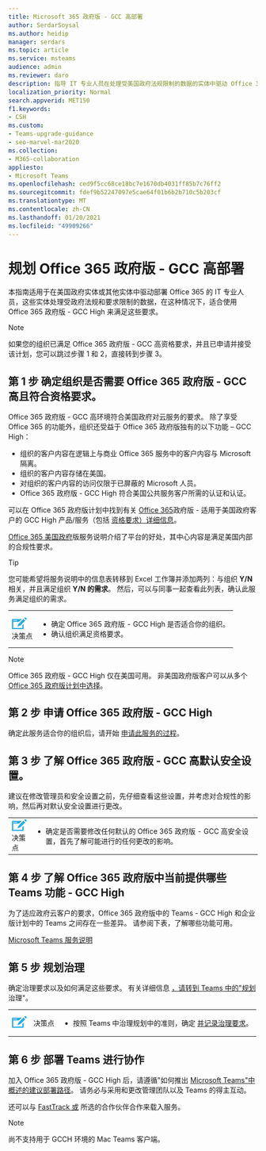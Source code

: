 ```yaml
---
title: Microsoft 365 政府版 - GCC 高部署
author: SerdarSoysal
ms.author: heidip
manager: serdars
ms.topic: article
ms.service: msteams
audience: admin
ms.reviewer: daro
description: 指导 IT 专业人员在处理受美国政府法规限制的数据的实体中驱动 Office 365 部署。
localization_priority: Normal
search.appverid: MET150
f1.keywords:
- CSH
ms.custom:
- Teams-upgrade-guidance
- seo-marvel-mar2020
ms.collection:
- M365-collaboration
appliesto:
- Microsoft Teams
ms.openlocfilehash: ced9f5cc68ce18bc7e1670db4031ff85b7c76ff2
ms.sourcegitcommit: fdef9b52247097e5cae64f01b6b2b710c5b203cf
ms.translationtype: MT
ms.contentlocale: zh-CN
ms.lasthandoff: 01/20/2021
ms.locfileid: "49909266"
---
```

# <a name="plan-for-office-365-government---gcc-high-deployments"></a>规划 Office 365 政府版 - GCC 高部署

本指南适用于在美国政府实体或其他实体中驱动部署 Office 365 的 IT 专业人员，这些实体处理受政府法规和要求限制的数据，在这种情况下，适合使用 Office 365 政府版 - GCC High 来满足这些要求。

> [!NOTE]
> 如果您的组织已满足 Office 365 政府版 - GCC 高资格要求，并且已申请并接受该计划，您可以跳过步骤 1 和 2，直接转到步骤 3。

## <a name="step-1-determine-whether-your-organization-needs-office-365-government---gcc-high-and-meets-eligibility-requirements"></a>第 1 步 确定组织是否需要 Office 365 政府版 - GCC 高且符合资格要求。 

Office 365 政府版 - GCC 高环境符合美国政府对云服务的要求。 除了享受 Office 365 的功能外，组织还受益于 Office 365 政府版独有的以下功能 – GCC High：

- 组织的客户内容在逻辑上与商业 Office 365 服务中的客户内容与 Microsoft 隔离。
- 组织的客户内容存储在美国。
- 对组织的客户内容的访问仅限于已屏蔽的 Microsoft 人员。
- Office 365 政府版 - GCC High 符合美国公共服务客户所需的认证和认证。

可以在 Office 365 政府版计划中找到有关 [Office 365](https://products.office.com/government/compare-office-365-government-plans)政府版 - 适用于美国政府客户的 GCC High 产品/服务（包括 [资格要求）详细信息](https://products.office.com/government/compare-office-365-government-plans#EligibilityRequirements)。

[Office 365 美国政府](https://docs.microsoft.com/office365/servicedescriptions/office-365-platform-service-description/office-365-us-government/office-365-us-government)版服务说明介绍了平台的好处，其中心内容是满足美国内部的合规性要求。


> [!Tip]
> 您可能希望将服务说明中的信息表转移到 Excel 工作簿并添加两列：与组织 **Y/N** 相关，并且满足组织 **Y/N 的需求**。 然后，可以与同事一起查看此列表，确认此服务满足组织的需求。


|    |     |
|-----------|------------|
| ![描述决策点的图标](media/audio_conferencing_image7.png) <br/>决策点|<ul><li>确定 Office 365 政府版 - GCC High 是否适合你的组织。</li><li>确认组织满足资格要求。</li></ul> |

> [!Note]
> Office 365 政府版 - GCC High 仅在美国可用。 非美国政府版客户可以从多个 [Office 365 政府版计划中选择](https://products.office.com/en/government/compare-office-365-government-plans)。

## <a name="step-2-apply-for-office-365-government---gcc-high"></a>第 2 步 申请 Office 365 政府版 - GCC High

确定此服务适合你的组织后，请开始 [申请此服务的过程](https://products.office.com/government/eligibility-validation)。


## <a name="step-3-understand-office-365-government---gcc-high-default-security-settings"></a>第 3 步 了解 Office 365 政府版 - GCC 高默认安全设置。

建议在修改管理员和安全设置之前，先仔细[](enable-features-office-365.md)查看这些设置，并考虑对合规性的影响，然后再对默认安全设置进行更改。

|    |     |
|-----------|------------|
| ![描述决策点的图标](media/audio_conferencing_image7.png) <br/>决策点|<ul><li>确定是否需要修改任何默认的 Office 365 政府版 - GCC 高安全设置，首先了解可能进行的任何更改的影响。</li></ul> |


## <a name="step-4-understand-which-teams-capabilities-are-currently-available-in-office-365-government---gcc-high"></a>第 4 步 了解 Office 365 政府版中当前提供哪些 Teams 功能 - GCC High

为了适应政府云客户的要求，Office 365 政府版中的 Teams - GCC High 和企业版计划中的 Teams 之间存在一些差异。 请参阅下表，了解哪些功能可用。

[Microsoft Teams 服务说明](https://docs.microsoft.com/office365/servicedescriptions/teams-service-description)

## <a name="step-5-plan-for-governance"></a>第 5 步 规划治理

确定治理要求以及如何满足这些要求。 有关详细信息 [，请转到 Teams 中的"规划](plan-teams-governance.md) 治理"。

|         |         |         |
|---------|---------|---------|
|<img src="media/audio_conferencing_image7.png" alt="An icon depicting a decision point"/>|决策点 |<ul><li>按照 Teams 中治理规划中的准则，确定 [并记录治理要求](plan-teams-governance.md)。 </li></ul>|

## <a name="step-6-deploy-teams-for-collaboration"></a>第 6 步 部署 Teams 进行协作

加入 Office 365 政府版 - GCC High 后，请遵循"如何推出 [Microsoft Teams"中概述的建议部署路径](How-to-roll-out-teams.md)。 请务必与采用和更改管理团队以及 Teams 的得主互动。

还可以与 [FastTrack 或](https://www.microsoft.com/fasttrack) 所选的合作伙伴合作来载入服务。

> [!NOTE]
> 尚不支持用于 GCCH 环境的 Mac Teams 客户端。

